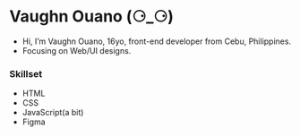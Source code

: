 # Vaughn Ouano (⚆_⚆)

- Hi, I’m Vaughn Ouano, 16yo, front-end developer from Cebu, Philippines. 
- Focusing on Web/UI designs. 

### Skillset

- HTML
- CSS
- JavaScript(a bit)
- Figma
